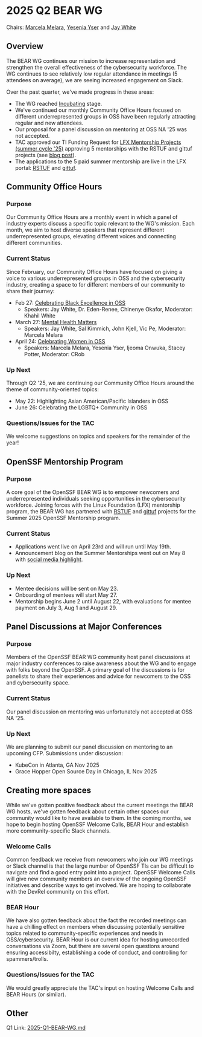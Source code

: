 # **2025 Q2 BEAR WG**

Chairs: [Marcela Melara](https://github.com/marcelamelara), [Yesenia Yser](https://github.com/Cyber-JiuJiteria) and [Jay White](https://github.com/camaleon2016)

## **Overview**

The BEAR WG continues our mission to increase representation and strengthen the overall effectiveness of the cybersecurity workforce. The WG continues to see relatively low regular attendance in meetings (5 attendees on average), we are seeing increased engagement on Slack.

Over the past quarter, we've made progress in these areas:

* The WG reached [Incubating](https://github.com/ossf/tac/blob/main/process/wg-lifecycle-documents/WG_DEI_incubating_stage.md) stage.
* We've continued our monthly Community Office Hours focused on different underrepresented groups in OSS have been regularly attracting regular and new attendees.
* Our proposal for a panel discussion on mentoring at OSS NA '25 was not accepted.
* TAC approved our TI Funding Request for [LFX Mentorship Projects (summer cycle '25)](https://github.com/ossf/tac/issues/451) approving 5 mentorships with the RSTUF and gittuf projects (see [blog post](https://openssf.org/blog/2025/05/08/announcing-the-summer-2025-openssf-mentorship-program/)).
* The applications to the 5 paid summer mentorship are live in the LFX portal: [RSTUF](https://mentorship.lfx.linuxfoundation.org/project/310e66d9-34db-41f6-8450-a29bf748a99b?__hstc=14087400.ac2164099db5960b619453ee8856e65c.1714423384506.1747066680319.1747073168804.36&__hssc=14087400.1.1747073168804&__hsfp=2877591942) and [gittuf](https://mentorship.lfx.linuxfoundation.org/project/682e1c59-cd50-4602-ac91-2da8a9be01ea?__hstc=14087400.ac2164099db5960b619453ee8856e65c.1714423384506.1747066680319.1747073168804.36&__hssc=14087400.1.1747073168804&__hsfp=2877591942).

## **Community Office Hours**

### **Purpose**

Our Community Office Hours are a monthly event in which a panel of industry experts discuss a specific topic relevant to the WG's mission. Each month, we aim to host diverse speakers that represent different underrepresented groups, elevating different voices and connecting different communities.

### **Current Status**

Since February, our Community Office Hours have focused on giving a voice to various underrepresented groups in OSS and the cybersecurity industry, creating a space to for different members of our community to share their journey:

* Feb 27: [Celebrating Black Excellence in OSS](https://youtu.be/psOgjlwYYlg?si=VE_QJyBZ5U-z8p9H)
  * Speakers: Jay White, Dr. Eden-Renee, Chinenye Okafor, Moderator: Khahil White
* March 27: [Mental Health Matters](https://youtu.be/1NdessczMyw?si=RP3rH_-1TytEcN41)
  * Speakers: Jay White, Sal Kimmich, John Kjell, Vic Pe, Moderator: Marcela Melara
* April 24: [Celebrating Women in OSS](https://youtu.be/s9eEsezpfYk?si=n19HFSLc3uYsV9SQ)
  * Speakers: Marcela Melara, Yesenia Yser, Ijeoma Onwuka, Stacey Potter, Moderator: CRob

### **Up Next**

Through Q2 '25, we are continuing our Community Office Hours around the theme of community-oriented topics:

* May 22: Highlighting Asian American/Pacific Islanders in OSS
* June 26: Celebrating the LGBTQ+ Community in OSS

### **Questions/Issues for the TAC**

We welcome suggestions on topics and speakers for the remainder of the year!

## **OpenSSF Mentorship Program**

### **Purpose**

A core goal of the OpenSSF BEAR WG is to empower newcomers and underrepresented individuals seeking opportunities in the cybersecurity workforce. Joining forces with the Linux Foundation (LFX) mentorship program, the BEAR WG has partnered with [RSTUF](https://github.com/repository-service-tuf/repository-service-tuf) and [gittuf](https://github.com/gittuf/gittuf) projects for the Summer 2025 OpenSSF Mentorship program.

### **Current Status**

* Applications went live on April 23rd and will run until May 19th.
* Announcement blog on the Summer Mentorships went out on May 8 with [social media highlight](https://www.linkedin.com/posts/openssf_cybersecurity-opensourcesecurity-rstuf-activity-7326337323963478018-9Yn0?utm_source=share&utm_medium=member_desktop&rcm=ACoAACgrwvYBfQAAF4iBL1QswnqUr3pqBTxkunw).

### **Up Next**

* Mentee decisions will be sent on May 23.
* Onboarding of mentees will start May 27.
* Mentorship begins June 2 until August 22, with evaluations for mentee payment on July 3, Aug 1 and August 29.

## **Panel Discussions at Major Conferences**

### **Purpose**

Members of the OpenSSF BEAR WG community host panel discussions at major industry conferences to raise awareness about the WG and to engage with folks beyond the OpenSSF. A primary goal of the discussions is for panelists to share their experiences and advice for newcomers to the OSS and cybersecurity space.

### **Current Status**

Our panel discussion on mentoring was unfortunately not accepted at OSS NA
'25.

### **Up Next**

We are planning to submit our panel discussion on mentoring to an upcoming CFP. 
Submissions under discussion:

* KubeCon in Atlanta, GA Nov 2025
* Grace Hopper Open Source Day in Chicago, IL Nov 2025

## **Creating more spaces**

While we've gotten positive feedback about the current meetings the BEAR WG
hosts, we've gotten feedback about certain other spaces our community would like
to have available to them. In the coming months, we hope to begin hosting
OpenSSF Welcome Calls, BEAR Hour and establish more community-specific Slack
channels.

### **Welcome Calls**

Common feedback we receive from newcomers who join our WG meetings or Slack
channel is that the large number of OpenSSF TIs can be difficult to navigate and
find a good entry point into a project. OpenSSF Welcome Calls will give new
community members an overview of the ongoing OpenSSF initiatives and describe
ways to get involved. We are hoping to collaborate with the DevRel community
on this effort.

### **BEAR Hour**

We have also gotten feedback about the fact the recorded meetings can have a
chilling effect on members when discussing potentially sensitive topics related
to community-specific experiences and needs in OSS/cybersecurity. BEAR Hour is
our current idea for hosting unrecorded conversations via Zoom, but there are
several open questions around ensuring accessibilty, establishing a code of
conduct, and controlling for spammers/trolls.

### **Questions/Issues for the TAC**

We would greatly appreciate the TAC's input on hosting Welcome Calls and BEAR
Hours (or similar).

## Other

Q1 Link: [2025-Q1-BEAR-WG.md](https://github.com/ossf/tac/blob/main/TI-reports/2025/2025-Q1-BEAR-WG.md)

